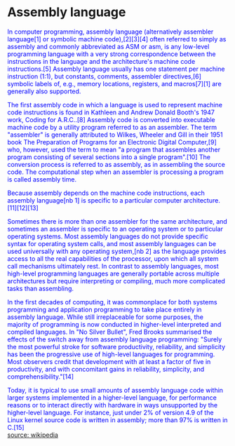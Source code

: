 
Assembly language
=================


<font color="blue">In computer programming,  assembly language (alternatively assembler language[1] or symbolic machine code),[2][3][4] often referred to simply as assembly and commonly abbreviated as ASM or asm, is any low-level programming language with a very strong correspondence between the instructions in the language and the architecture's machine code instructions.[5] Assembly language usually has one statement per machine instruction (1:1), but  constants, comments, assembler directives,[6] symbolic labels of, e.g., memory locations, registers, and macros[7][1] are generally also supported.
</font>

<font color="blue">The first assembly code in which a language is used to represent machine code instructions is found in Kathleen and Andrew Donald Booth's 1947 work, Coding for A.R.C..[8] Assembly code is converted into executable machine code by a utility program referred to as an assembler. The term "assembler" is generally attributed to Wilkes, Wheeler and Gill in their 1951 book The Preparation of Programs for an Electronic Digital Computer,[9] who, however, used the term to mean "a program that assembles another program consisting of several sections into a single program".[10] The conversion process is referred to as assembly, as in assembling the source code. The computational step when an assembler is processing a program is called assembly time.
</font>

<font color="blue">Because assembly depends on the machine code instructions, each assembly language[nb 1] is specific to a particular computer architecture.[11][12][13]
</font>

<font color="blue">Sometimes there is more than one assembler for the same architecture, and sometimes an assembler is specific to an operating system or to particular operating systems. Most assembly languages do not provide specific syntax for operating system calls, and most assembly languages can be used universally with any operating system,[nb 2] as the language provides access to all the real capabilities of the processor, upon which all system call mechanisms ultimately rest. In contrast to assembly languages, most high-level programming languages are generally portable across multiple architectures but require interpreting or compiling, much more complicated tasks than assembling.
</font>

<font color="blue">In the first decades of computing, it was commonplace for both systems programming and application programming to take place entirely in assembly language.  While still irreplaceable for some purposes, the majority of programming is now conducted in higher-level interpreted and compiled languages.  In "No Silver Bullet", Fred Brooks summarised the effects of the switch away from assembly language programming: "Surely the most powerful stroke for software productivity, reliability, and simplicity has been the progressive use of high-level languages for programming. Most observers credit that development with at least a factor of five in productivity, and with concomitant gains in reliability, simplicity, and comprehensibility."[14]
</font>

<font color="blue">Today, it is typical to use small amounts of assembly language code within larger systems implemented in a higher-level language, for performance reasons or to interact directly with hardware in ways unsupported by the higher-level language.  For instance, just under 2% of version 4.9 of the Linux kernel source code is written in assembly; more than 97% is written in C.[15]
</font>  
[source: wikipedia](https://en.wikipedia.org/wiki/Assembly_language)